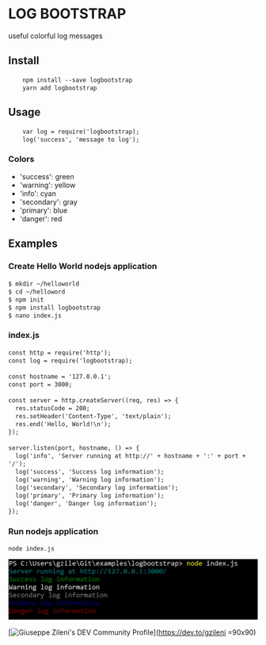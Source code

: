 # LOG BOOTSTRAP
useful colorful log messages

## Install

```
    npm install --save logbootstrap
    yarn add logbootstrap
```

## Usage

```
    var log = require('logbootstrap);
    log('success', 'message to log');
```

### Colors

- 'success': green
- 'warning': yellow
- 'info': cyan
- 'secondary': gray
- 'primary': blue
- 'danger': red

## Examples
### Create Hello World nodejs application
```
$ mkdir ~/helloworld
$ cd ~/helloword
$ npm init
$ npm install logbootstrap
$ nano index.js
```
### index.js
```
const http = require('http');
const log = require('logbootstrap);

const hostname = '127.0.0.1';
const port = 3000;

const server = http.createServer((req, res) => {
  res.statusCode = 200;
  res.setHeader('Content-Type', 'text/plain');
  res.end('Hello, World!\n');
});

server.listen(port, hostname, () => {
  log('info', 'Server running at http://' + hostname + ':' + port + '/');
  log('success', 'Success log information');
  log('warning', 'Warning log information');
  log('secondary', 'Secondary log information');
  log('primary', 'Primary log information');
  log('danger', 'Danger log information');
});
```
### Run nodejs application
```
node index.js
```

![console](./assets/img/logbootstrap.png)

[![Giuseppe Zileni's DEV Community Profile](https://d2fltix0v2e0sb.cloudfront.net/dev-badge.svg)](https://dev.to/gzileni =90x90)
